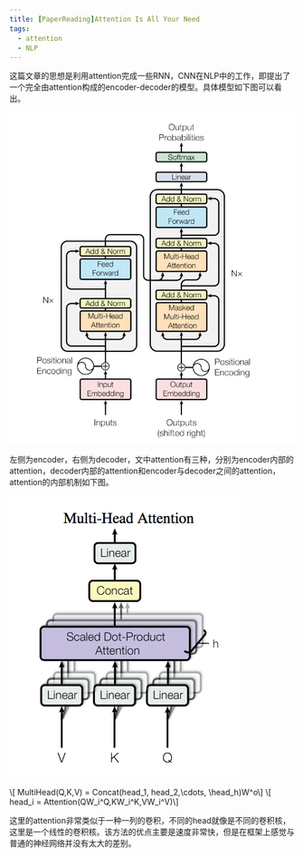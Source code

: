 ```yaml
---
title: [PaperReading]Attention Is All Your Need 
tags: 
  - attention
  - NLP
---
```

 
<script type="text/javascript" src="http://cdn.mathjax.org/mathjax/latest/MathJax.js?config=TeX-AMS-MML_HTMLorMML"></script>
 
 这篇文章的思想是利用attention完成一些RNN，CNN在NLP中的工作，即提出了一个完全由attention构成的encoder-decoder的模型。具体模型如下图可以看出。

 ![Attention Architecture](pic/attend_arch.png)

 左侧为encoder，右侧为decoder，文中attention有三种，分别为encoder内部的attention，decoder内部的attention和encoder与decoder之间的attention，attention的内部机制如下图。

 ![Inside Attention](pic/in_attention.png)

\\[ MultiHead(Q,K,V) = Concat(head_1, head_2,\cdots, \head_h)W^o\\]
\\[ head_i = Attention(QW_i^Q,KW_i^K,VW_i^V)\\]

这里的attention非常类似于一种一列的卷积，不同的head就像是不同的卷积核，这里是一个线性的卷积核。该方法的优点主要是速度非常快，但是在框架上感觉与普通的神经网络并没有太大的差别。
